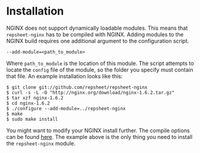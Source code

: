 # Installation

NGINX does not support dynamically loadable modules. This means that
`repsheet-nginx` has to be compiled with NGINX. Adding modules to the
NGINX build requires one additional argument to the configuration
script.

```
--add-module=<path_to_module>
```

Where `path_to_module` is the location of this module. The script
attempts to locate the `config` file of the module, so the folder you
specify must contain that file. An example installation looks like
this:

```
$ git clone git://github.com/repsheet/repsheet-nginx
$ curl -s -L -O "http://nginx.org/download/nginx-1.6.2.tar.gz"
$ tar xzf nginx-1.6.2
$ cd nginx-1.6.2
$ ./configure --add-module=../repsheet-nginx
$ make
$ sudo make install
```

You might want to modify your NGINX install further. The compile
options can be found [here](http://wiki.nginx.org/InstallOptions). The
example above is the only thing you need to install the
`repsheet-nginx` module.


